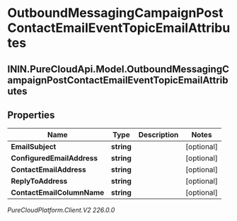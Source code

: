 # OutboundMessagingCampaignPostContactEmailEventTopicEmailAttributes

## ININ.PureCloudApi.Model.OutboundMessagingCampaignPostContactEmailEventTopicEmailAttributes

## Properties

|Name | Type | Description | Notes|
|------------ | ------------- | ------------- | -------------|
| **EmailSubject** | **string** |  | [optional] |
| **ConfiguredEmailAddress** | **string** |  | [optional] |
| **ContactEmailAddress** | **string** |  | [optional] |
| **ReplyToAddress** | **string** |  | [optional] |
| **ContactEmailColumnName** | **string** |  | [optional] |



_PureCloudPlatform.Client.V2 226.0.0_
